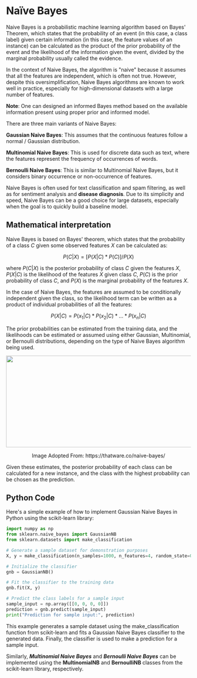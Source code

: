 # Naïve Bayes

Naive Bayes is a probabilistic machine learning algorithm based on Bayes' Theorem, which states that the probability of an event (in this case, a class label) given certain information (in this case, the feature values of an instance) can be calculated as the product of the prior probability of the event and the likelihood of the information given the event, divided by the marginal probability usually called the evidence.

In the context of Naive Bayes, the algorithm is "naive" because it assumes that all the features are independent, which is often not true. However, despite this oversimplification, Naive Bayes algorithms are known to work well in practice, especially for high-dimensional datasets with a large number of features. 

**Note**: One can designed an informed Bayes method based on the available information present using proper prior and informed model.

There are three main variants of Naive Bayes:

**Gaussian Naive Bayes**: This assumes that the continuous features follow a normal / Gaussian distribution.

**Multinomial Naive Bayes**: This is used for discrete data such as text, where the features represent the frequency of occurrences of words.

**Bernoulli Naive Bayes**: This is similar to Multinomial Naive Bayes, but it considers binary occurrence or non-occurrence of features.

Naive Bayes is often used for text classification and spam filtering, as well as for sentiment analysis and **disease diagnosis**. Due to its simplicity and speed, Naive Bayes can be a good choice for large datasets, especially when the goal is to quickly build a baseline model.

## Mathematical interpretation

Naive Bayes is based on Bayes' theorem, which states that the probability of a class $C$ given some observed features $X$ can be calculated as:

$$P(C | X) = [P(X | C) * P(C)] / P(X)$$

where $P(C | X)$ is the posterior probability of class $C$ given the features $X$, $P(X | C)$ is the likelihood of the features $X$ given class $C$, $P(C)$ is the prior probability of class $C$, and $P(X)$ is the marginal probability of the features $X$.

In the case of Naive Bayes, the features are assumed to be conditionally independent given the class, so the likelihood term can be written as a product of individual  probabilities of all the features:

$$P(X | C) = P(x_1 | C) * P(x_2 | C) * ... * P(x_n | C)$$

The prior probabilities can be estimated from the training data, and the likelihoods can be estimated or assumed using either Gaussian, Multinomial, or Bernoulli distributions, depending on the type of Naive Bayes algorithm being used.

<p align="center"> <img src ="https://user-images.githubusercontent.com/24811295/217283810-ce35567a-aa44-4c8b-9500-0033d3cb3d9a.png" height=250 width=650> </p>

<p align="center"> Image Adopted From: https://thatware.co/naive-bayes/</p>


Given these estimates, the posterior probability of each class can be calculated for a new instance, and the class with the highest probability can be chosen as the prediction.

## Python Code

Here's a simple example of how to implement Gaussian Naive Bayes in Python using the scikit-learn library:

```python
import numpy as np
from sklearn.naive_bayes import GaussianNB
from sklearn.datasets import make_classification

# Generate a sample dataset for demonstration purposes
X, y = make_classification(n_samples=1000, n_features=4, random_state=0)

# Initialize the classifier
gnb = GaussianNB()

# Fit the classifier to the training data
gnb.fit(X, y)

# Predict the class labels for a sample input
sample_input = np.array([[0, 0, 0, 0]])
prediction = gnb.predict(sample_input)
print("Prediction for sample input:", prediction)

```

This example generates a sample dataset using the make_classification function from scikit-learn and fits a Gaussian Naive Bayes classifier to the generated data. Finally, the classifier is used to make a prediction for a sample input.

Similarly, _**Multinomial Naive Bayes**_ and **_Bernoulli Naive Bayes_** can be implemented using the **MultinomialNB** and **BernoulliNB** classes from the scikit-learn library, respectively.
